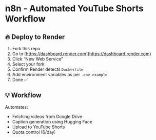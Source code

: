 # n8n - Automated YouTube Shorts Workflow

## 🔥 Deploy to Render

1. Fork this repo
2. Go to [https://dashboard.render.com](https://dashboard.render.com)
3. Click “New Web Service”
4. Select your fork
5. Confirm Render detects `Dockerfile`
6. Add environment variables as per `.env.example`
7. Done ✅

## 💡 Workflow

Automates:
- Fetching videos from Google Drive
- Caption generation using Hugging Face
- Upload to YouTube Shorts
- Quota control (6/day)

